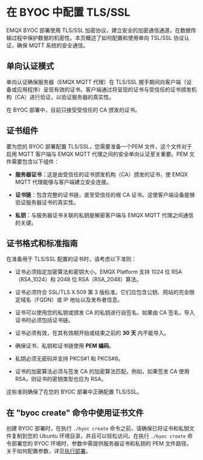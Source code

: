 # 在 BYOC 中配置 TLS/SSL

EMQX BYOC 部署使用 TLS/SSL 加密协议，建立安全的加密通信通道，在数据传输过程中保护数据的机密性。本页概述了如何配置和使用单向 TSL/SSL 协议认证，确保 MQTT 系统的安全通信。

## 单向认证模式

单向认证确保服务器（EMQX MQTT 代理）在 TLS/SSL 握手期间向客户端（设备或应用程序）呈现有效的证书。客户端通过将呈现的证书与受信任的证书颁发机构（CA）进行验证，以验证服务器的真实性。

在 BYOC 部署中，目前只接受受信任的 CA 颁发的证书。

## 证书组件

要为您的 BYOC 部署配置 TLS/SSL，您需要准备一个PEM 文件，这个文件对于启用 MQTT 客户端与 EMQX MQTT 代理之间的安全单向认证至关重要。PEM 文件需要包含以下组件：

- **服务器证书**：这是由受信任的证书颁发机构（CA）颁发的证书，使 EMQX MQTT 代理能够与客户端建立安全连接。

- **证书链**：包含完整的证书链，直至受信任的根 CA 证书。这使客户端设备能够验证服务器证书的真实性。

- **私钥**：与服务器证书关联的私钥是解密客户端与 EMQX MQTT 代理之间通信的关键。

## 证书格式和标准指南

在准备用于 TLS/SSL 配置的证书时，请考虑以下准则：

- 证书必须指定加密算法和密钥大小。EMQX Platform 支持 1024 位 RSA（RSA_1024）和 2048 位 RSA（RSA_2048）算法。

- 证书必须符合 SSL/TLS X.509 第 3 版标准。它们应包含公钥、网站的完全限定域名（FQDN）或 IP 地址以及发布者信息。

- 证书可以使用您的私钥或颁发 CA 的私钥进行自签名。如果由 CA 签名，导入证书时必须包括证书链。

- 证书必须有效，在其有效期开始或结束之前的 **30 天** 内不能导入。

- 确保证书、私钥和证书链使用 **PEM 编码**。

- 私钥必须无密码并支持 PKCS#1 和 PKCS#8。

- 证书的加密算法必须与签发 CA 的加密算法匹配。例如，如果签发 CA 使用 RSA，则证书的密钥类型也应为 RSA。

这些准则确保了在您的 BYOC 部署中正确配置 TLS/SSL。

<!-- ## 创建 PEM 文件

要创建所需的 PEM 文件，请按照以下步骤操作：

1. 打开文本编辑器。
2. 复制服务器证书的内容并粘贴到编辑器中。
3. 复制证书链的内容并将其粘贴在服务器证书下方。
4. 复制私钥的内容并将其粘贴在证书链下方。

生成的 PEM 文件应具有以下结构：

```txt
-----BEGIN CERTIFICATE-----
Base64 编码的服务器证书内容
-----END CERTIFICATE-----
-----BEGIN CERTIFICATE-----
Base64 编码的证书链内容
-----END CERTIFICATE-----
-----BEGIN RSA PRIVATE KEY-----
Base64 编码的私钥内容
-----END RSA PRIVATE KEY-----
``` -->

## 在 "byoc create" 命令中使用证书文件

创建 BYOC 部署时，在执行 `./byoc create` 命令之前，请确保已将证书和私钥文件复制到您的 Ubuntu 环境目录，并且可以轻松访问。在执行 `./byoc create` 命令部署您的 BYOC 环境时，参数中需提供服务器证书和私钥的 PEM 文件路径。关于如何配置参数，详见[执行部署](../create/byoc.md#执行部署)。
